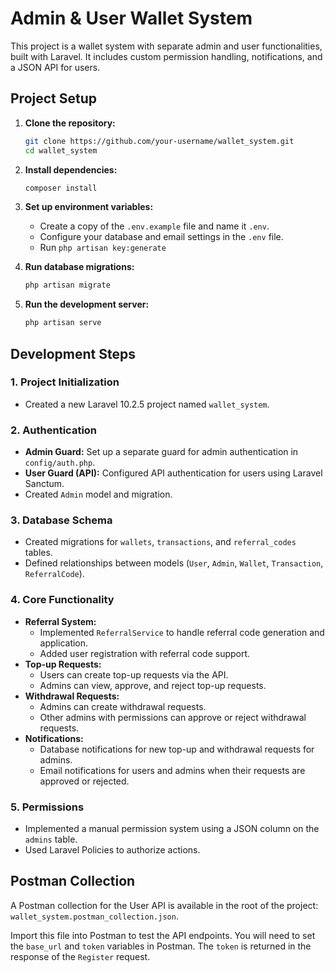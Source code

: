 # Admin & User Wallet System

This project is a wallet system with separate admin and user functionalities, built with Laravel. It includes custom permission handling, notifications, and a JSON API for users.

## Project Setup

1.  **Clone the repository:**
    ```bash
    git clone https://github.com/your-username/wallet_system.git
    cd wallet_system
    ```

2.  **Install dependencies:**
    ```bash
    composer install
    ```

3.  **Set up environment variables:**
    - Create a copy of the `.env.example` file and name it `.env`.
    - Configure your database and email settings in the `.env` file.
    - Run `php artisan key:generate`

4.  **Run database migrations:**
    ```bash
    php artisan migrate
    ```

5.  **Run the development server:**
    ```bash
    php artisan serve
    ```

## Development Steps

### 1. Project Initialization
- Created a new Laravel 10.2.5 project named `wallet_system`.

### 2. Authentication
- **Admin Guard:** Set up a separate guard for admin authentication in `config/auth.php`.
- **User Guard (API):** Configured API authentication for users using Laravel Sanctum.
- Created `Admin` model and migration.

### 3. Database Schema
- Created migrations for `wallets`, `transactions`, and `referral_codes` tables.
- Defined relationships between models (`User`, `Admin`, `Wallet`, `Transaction`, `ReferralCode`).

### 4. Core Functionality
- **Referral System:**
    - Implemented `ReferralService` to handle referral code generation and application.
    - Added user registration with referral code support.
- **Top-up Requests:**
    - Users can create top-up requests via the API.
    - Admins can view, approve, and reject top-up requests.
- **Withdrawal Requests:**
    - Admins can create withdrawal requests.
    - Other admins with permissions can approve or reject withdrawal requests.
- **Notifications:**
    - Database notifications for new top-up and withdrawal requests for admins.
    - Email notifications for users and admins when their requests are approved or rejected.

### 5. Permissions
- Implemented a manual permission system using a JSON column on the `admins` table.
- Used Laravel Policies to authorize actions.

## Postman Collection

A Postman collection for the User API is available in the root of the project: `wallet_system.postman_collection.json`.

Import this file into Postman to test the API endpoints. You will need to set the `base_url` and `token` variables in Postman.
The `token` is returned in the response of the `Register` request. 